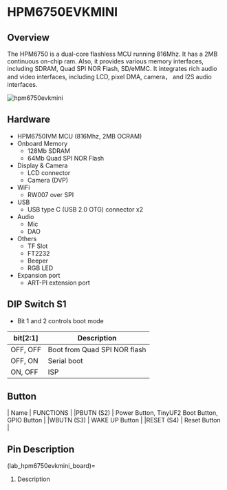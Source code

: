 # HPM6750EVKMINI

## Overview

The HPM6750 is a dual-core flashless MCU running 816Mhz. It has a 2MB continuous on-chip ram. Also, it provides various memory interfaces, including SDRAM, Quad SPI NOR Flash, SD/eMMC. It integrates rich audio and video interfaces, including LCD, pixel DMA, camera， and I2S audio interfaces.

 ![hpm6750evkmini](../../doc/images/boards/hpm6750evkmini/hpm6750evkmini.png "hpm6750evkmini")
## Hardware
- HPM6750IVM MCU (816Mhz, 2MB OCRAM)
- Onboard Memory
  - 128Mb SDRAM
  - 64Mb Quad SPI NOR Flash
- Display & Camera
  - LCD connector
  - Camera (DVP)
- WiFi
  - RW007 over SPI
- USB
  - USB type C (USB 2.0 OTG) connector x2
- Audio
  - Mic
  - DAO
- Others
  - TF Slot
  - FT2232
  - Beeper
  - RGB LED
- Expansion port
  - ART-PI extension port
## DIP Switch S1
- Bit 1 and 2 controls boot mode

| bit[2:1] | Description|
|----------|------------|
|OFF, OFF| Boot from Quad SPI NOR flash |
|OFF, ON| Serial boot |
|ON, OFF| ISP |

## Button
| Name | FUNCTIONS |
|PBUTN (S2) | Power Button, TinyUF2 Boot Button, GPIO Button |
|WBUTN (S3) | WAKE UP Button |
|RESET (S4) | Reset Button |

## Pin Description

(lab_hpm6750evkmini_board)=

1. Description



